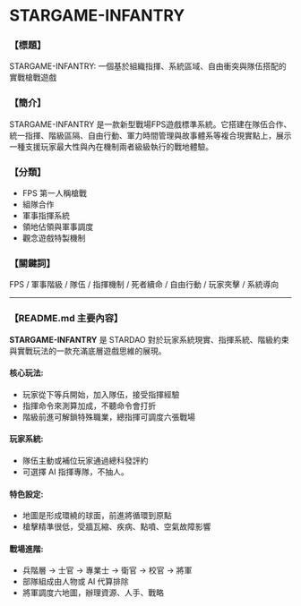 # STARGAME-INFANTRY

### 【標題】
STARGAME-INFANTRY: 一個基於組織指揮、系統區域、自由衝突與隊伍搭配的實戰槍戰遊戲

### 【簡介】
STARGAME-INFANTRY 是一款新型戰場FPS遊戲標準系統。它搭建在隊伍合作、統一指揮、階級區隔、自由行動、軍力時間管理與故事體系等複合現實點上，展示一種支援玩家最大性與內在機制兩者級級執行的戰地體驗。

### 【分類】
- FPS 第一人稱槍戰
- 組隊合作
- 軍事指揮系統
- 領地佔領與軍事調度
- 觀念遊戲特製機制

### 【關鍵詞】
FPS / 軍事階級 / 隊伍 / 指揮機制 / 死者續命 / 自由行動 / 玩家夾擊 / 系統導向

---

### 【README.md 主要內容】

**STARGAME-INFANTRY** 是 STARDAO 對於玩家系統現實、指揮系統、階級約束與實戰玩法的一款充滿底層遊戲思維的展現。

#### 核心玩法:
- 玩家從下等兵開始，加入隊伍，接受指揮經驗
- 指揮命令來測算加成，不聽命令會打折
- 階級前進可解鎖特殊職業，總指揮可調度六張戰場

#### 玩家系統:
- 隊伍主動或補位玩家通過總科發評約
- 可選擇 AI 指揮專隊，不抽人。

#### 特色設定:
- 地圖是形成環繞的球面，前進將循環到原點
- 槍擊精準很低，受牆瓦縮、疾病、點噴、空氣故障影響

#### 戰場進階:
- 兵階層 -> 士官 -> 專業士 -> 衛官 -> 校官 -> 將軍
- 部隊組成由人物或 AI 代算排除
- 將軍調度六地圖，辦理資源、人手、戰略
